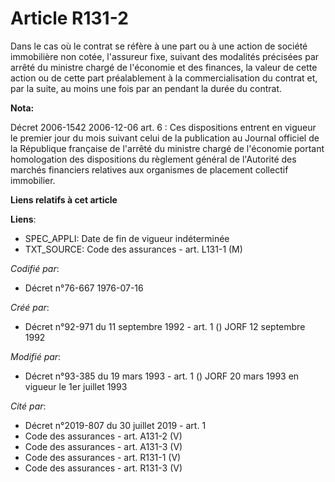 # Article R131-2

Dans le cas où le contrat se réfère à une part ou à une action de société immobilière non cotée, l'assureur fixe, suivant des
modalités précisées par arrêté du ministre chargé de l'économie et des finances, la valeur de cette action ou de cette part
préalablement à la commercialisation du contrat et, par la suite, au moins une fois par an pendant la durée du contrat.

**Nota:**

Décret 2006-1542 2006-12-06 art. 6 : Ces dispositions entrent en vigueur le premier jour du mois suivant celui de la
publication au Journal officiel de la République française de l'arrêté du ministre chargé de l'économie portant homologation
des dispositions du règlement général de l'Autorité des marchés financiers relatives aux organismes de placement collectif
immobilier.

**Liens relatifs à cet article**

**Liens**:

  - SPEC_APPLI: Date de fin de vigueur indéterminée
  - TXT_SOURCE: Code des assurances - art. L131-1 (M)

_Codifié par_:

  - Décret n°76-667 1976-07-16

_Créé par_:

  - Décret n°92-971 du 11 septembre 1992 - art. 1 () JORF 12 septembre 1992

_Modifié par_:

  - Décret n°93-385 du 19 mars 1993 - art. 1 () JORF 20 mars 1993 en vigueur le 1er juillet 1993

_Cité par_:

  - Décret n°2019-807 du 30 juillet 2019 - art. 1
  - Code des assurances - art. A131-2 (V)
  - Code des assurances - art. A131-3 (V)
  - Code des assurances - art. R131-1 (V)
  - Code des assurances - art. R131-3 (V)
